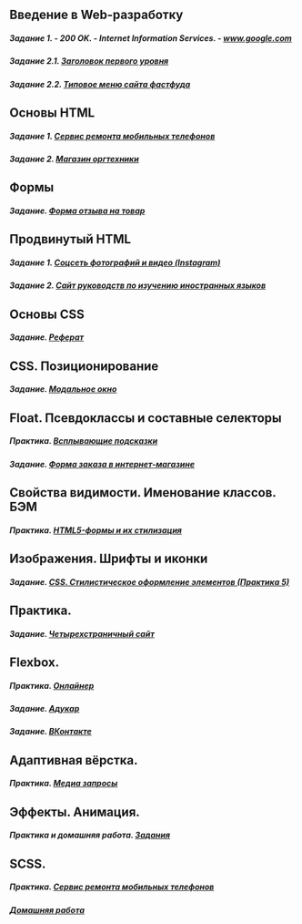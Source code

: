 ## Введение в Web-разработку
##### Задание 1. - 200 OK. - Internet Information Services. - www.google.com
##### Задание 2.1. [Заголовок первого уровня](https://codepen.io/aliaksandr-palenka/pen/jdVQBr)
##### Задание 2.2. [Типовое меню сайта фастфуда](https://codepen.io/aliaksandr-palenka/pen/daOQpg)
  
## Основы HTML
##### Задание 1. [Сервис ремонта мобильных телефонов](https://github.com/AdukarIT/PavlenkoAA/tree/master/%D0%9E%D1%81%D0%BD%D0%BE%D0%B2%D1%8B%20HTML/%D0%97%D0%B0%D0%B4%D0%B0%D0%BD%D0%B8%D0%B5%201.%20%D0%A1%D0%B5%D1%80%D0%B2%D0%B8%D1%81%20%D1%80%D0%B5%D0%BC%D0%BE%D0%BD%D1%82%D0%B0)
##### Задание 2. [Магазин оргтехники](https://github.com/AdukarIT/PavlenkoAA/tree/master/%D0%9E%D1%81%D0%BD%D0%BE%D0%B2%D1%8B%20HTML/%D0%97%D0%B0%D0%B4%D0%B0%D0%BD%D0%B8%D0%B5%202.%20%D0%9C%D0%B0%D0%B3%D0%B0%D0%B7%D0%B8%D0%BD%20%D0%BE%D1%80%D0%B3%D1%82%D0%B5%D1%85%D0%BD%D0%B8%D0%BA%D0%B8)

## Формы
##### Задание. [Форма отзыва на товар](https://jsfiddle.net/pavlenuch/pez3xLos/)

## Продвинутый HTML
##### Задание 1. [Соцсеть фотографий и видео (Instagram)](https://github.com/AdukarIT/PavlenkoAA/tree/master/%D0%9F%D1%80%D0%BE%D0%B4%D0%B2%D0%B8%D0%BD%D1%83%D1%82%D1%8B%D0%B9%20HTML/%D0%97%D0%B0%D0%B4%D0%B0%D0%BD%D0%B8%D0%B5%201.%20%D0%A1%D0%BE%D1%86%D1%81%D0%B5%D1%82%D1%8C%20%D1%84%D0%BE%D1%82%D0%BE%D0%B3%D1%80%D0%B0%D1%84%D0%B8%D0%B9%20%D0%B8%20%D0%B2%D0%B8%D0%B4%D0%B5%D0%BE%20(Instagram))
##### Задание 2. [Сайт руководств по изучению иностранных языков](https://github.com/AdukarIT/PavlenkoAA/tree/master/%D0%9F%D1%80%D0%BE%D0%B4%D0%B2%D0%B8%D0%BD%D1%83%D1%82%D1%8B%D0%B9%20HTML/%D0%97%D0%B0%D0%B4%D0%B0%D0%BD%D0%B8%D0%B5%202.%20%D0%A1%D0%B0%D0%B9%D1%82%20%D1%80%D1%83%D0%BA%D0%BE%D0%B2%D0%BE%D0%B4%D1%81%D1%82%D0%B2%20%D0%BF%D0%BE%20%D0%B8%D0%B7%D1%83%D1%87%D0%B5%D0%BD%D0%B8%D1%8E%20%D0%B8%D0%BD%D0%BE%D1%81%D1%82%D1%80%D0%B0%D0%BD%D0%BD%D1%8B%D1%85%20%D1%8F%D0%B7%D1%8B%D0%BA%D0%BE%D0%B2)

## Основы CSS
##### Задание. [Реферат](https://jsfiddle.net/pavlenuch/503Lbg8s/)

## CSS. Позиционирование
##### Задание. [Модальное окно](https://github.com/AdukarIT/PavlenkoAA/tree/master/CSS.%20%D0%9F%D0%BE%D0%B7%D0%B8%D1%86%D0%B8%D0%BE%D0%BD%D0%B8%D1%80%D0%BE%D0%B2%D0%B0%D0%BD%D0%B8%D0%B5)

## Float. Псевдоклассы и составные селекторы
##### Практика. [Всплывающие подсказки](https://jsfiddle.net/pavlenuch/zh9w48Ln/)
##### Задание. [Форма заказа в интернет-магазине](https://github.com/AdukarIT/PavlenkoAA/tree/master/%D0%97%D0%B0%D0%B4%D0%B0%D0%BD%D0%B8%D1%8F%20%D0%BF%D0%BE%20%D1%82%D0%B5%D0%BC%D0%B5%20%D0%9E%D1%81%D0%BD%D0%BE%D0%B2%D1%8B%20CSS.%20%D0%9F%D0%BE%D0%B7%D0%B8%D1%86%D0%B8%D0%BE%D0%BD%D0%B8%D1%80%D0%BE%D0%B2%D0%B0%D0%BD%D0%B8%D0%B5%20(%D0%9F%D1%80%D0%B0%D0%BA%D1%82%D0%B8%D0%BA%D0%B0%204))

## Свойства видимости. Именование классов. БЭМ
##### Практика. [HTML5-формы и их стилизация](https://jsfiddle.net/pavlenuch/k93gqL47/)

## Изображения. Шрифты и иконки
##### Задание. [CSS. Стилистическое оформление элементов (Практика 5)](https://github.com/AdukarIT/PavlenkoAA/tree/master/%D0%98%D0%B7%D0%BE%D0%B1%D1%80%D0%B0%D0%B6%D0%B5%D0%BD%D0%B8%D1%8F.%20%D0%A8%D1%80%D0%B8%D1%84%D1%82%D1%8B%20%D0%B8%20%D0%B8%D0%BA%D0%BE%D0%BD%D0%BA%D0%B8)

## Практика.
##### Задание. [Четырехстраничный сайт](https://github.com/AdukarIT/PavlenkoAA/tree/master/%D0%9F%D1%80%D0%B0%D0%BA%D1%82%D0%B8%D0%BA%D0%B0)

## Flexbox.
##### Практика. [Онлайнер](https://github.com/AdukarIT/PavlenkoAA/tree/master/Flexbox/%D0%A4%D0%BB%D0%B5%D0%BA%D1%81%D1%8B.%20%D0%9F%D1%80%D0%B0%D0%BA%D1%82%D0%B8%D0%BA%D0%B0)
##### Задание. [Адукар](https://github.com/AdukarIT/PavlenkoAA/tree/master/Flexbox/%D0%90%D0%B4%D1%83%D0%BA%D0%B0%D1%80)
##### Задание. [ВКонтакте](https://github.com/AdukarIT/PavlenkoAA/tree/master/Flexbox/%D0%92%D0%BA%D0%BE%D0%BD%D1%82%D0%B0%D0%BA%D1%82%D0%B5)

## Адаптивная вёрстка.
##### Практика. [Медиа запросы](https://github.com/AdukarIT/PavlenkoAA/tree/master/%D0%90%D0%B4%D0%B0%D0%BF%D1%82%D0%B8%D0%B2%D0%BD%D0%B0%D1%8F%20%D0%B2%D1%91%D1%80%D1%81%D1%82%D0%BA%D0%B0)

## Эффекты. Анимация.
##### Практика и домашняя работа. [Задания](https://github.com/AdukarIT/PavlenkoAA/tree/master/%D0%AD%D1%84%D1%84%D0%B5%D0%BA%D1%82%D1%8B.%20%D0%90%D0%BD%D0%B8%D0%BC%D0%B0%D1%86%D0%B8%D1%8F)

## SCSS.
##### Практика. [Сервис ремонта мобильных телефонов](https://github.com/AdukarIT/PavlenkoAA/tree/master/sass/Practice)
##### [Домашняя работа](https://github.com/AdukarIT/PavlenkoAA/tree/master/sass/Homework)
